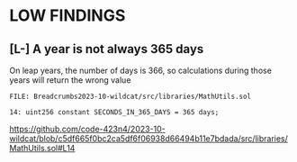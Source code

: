 # LOW FINDINGS

##

## [L-] A year is not always 365 days

On leap years, the number of days is 366, so calculations during those years will return the wrong value

```solidity
FILE: Breadcrumbs2023-10-wildcat/src/libraries/MathUtils.sol

14: uint256 constant SECONDS_IN_365_DAYS = 365 days;

```
https://github.com/code-423n4/2023-10-wildcat/blob/c5df665f0bc2ca5df6f06938d66494b11e7bdada/src/libraries/MathUtils.sol#L14


